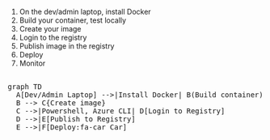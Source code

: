 1. On the dev/admin laptop, install Docker
2. Build your container, test locally
3. Create your image
4. Login to the registry
5. Publish image in the registry
6. Deploy
7. Monitor

<pre>

graph TD
  A[Dev/Admin Laptop] -->|Install Docker| B(Build container)
  B --> C{Create image}
  C -->|Powershell, Azure CLI| D[Login to Registry]
  D -->|E[Publish to Registry]
  E -->|F[Deploy:fa-car Car]
</pre>
